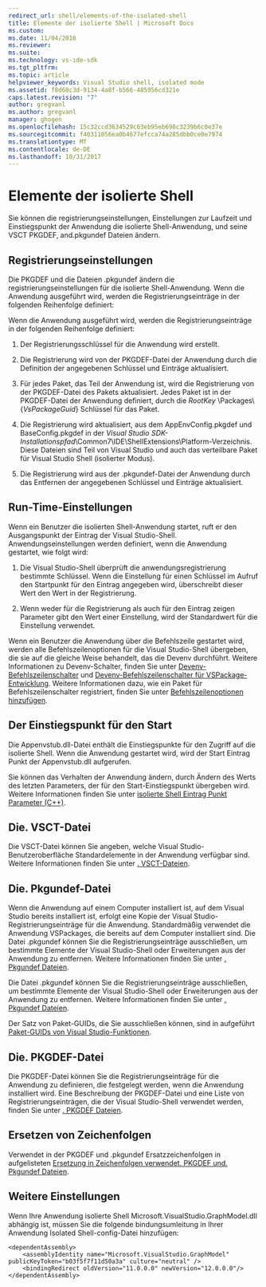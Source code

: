 ```yaml
---
redirect_url: shell/elements-of-the-isolated-shell
title: Elemente der isolierte Shell | Microsoft Docs
ms.custom: 
ms.date: 11/04/2016
ms.reviewer: 
ms.suite: 
ms.technology: vs-ide-sdk
ms.tgt_pltfrm: 
ms.topic: article
helpviewer_keywords: Visual Studio shell, isolated mode
ms.assetid: f8d68c3d-9134-4a8f-b566-485956cd321e
caps.latest.revision: "7"
author: gregvanl
ms.author: gregvanl
manager: ghogen
ms.openlocfilehash: 15c32ccd3634529c63eb95eb698c3239b6c0e37e
ms.sourcegitcommit: f40311056ea0b4677efcca74a285dbb0ce0e7974
ms.translationtype: MT
ms.contentlocale: de-DE
ms.lasthandoff: 10/31/2017
---
```

# <a name="elements-of-the-isolated-shell"></a>Elemente der isolierte Shell
Sie können die registrierungseinstellungen, Einstellungen zur Laufzeit und Einstiegspunkt der Anwendung die isolierte Shell-Anwendung, und seine VSCT PKGDEF, and.pkgundef Dateien ändern.  
  
## <a name="registry-settings"></a>Registrierungseinstellungen  
 Die PKGDEF und die Dateien .pkgundef ändern die registrierungseinstellungen für die isolierte Shell-Anwendung. Wenn die Anwendung ausgeführt wird, werden die Registrierungseinträge in der folgenden Reihenfolge definiert:  
  
 Wenn die Anwendung ausgeführt wird, werden die Registrierungseinträge in der folgenden Reihenfolge definiert:  
  
1.  Der Registrierungsschlüssel für die Anwendung wird erstellt.  
  
2.  Die Registrierung wird von der PKGDEF-Datei der Anwendung durch die Definition der angegebenen Schlüssel und Einträge aktualisiert.  
  
3.  Für jedes Paket, das Teil der Anwendung ist, wird die Registrierung von der PKGDEF-Datei des Pakets aktualisiert. Jedes Paket ist in der PKGDEF-Datei der Anwendung definiert, durch die $RootKey$ \Packages\\{*VsPackageGuid*} Schlüssel für das Paket.  
  
4.  Die Registrierung wird aktualisiert, aus dem AppEnvConfig.pkgdef und BaseConfig.pkgdef in der *Visual Studio SDK-Installationspfad*\Common7\IDE\ShellExtensions\Platform-Verzeichnis. Diese Dateien sind Teil von Visual Studio und auch das verteilbare Paket für Visual Studio Shell (isolierter Modus).  
  
5.  Die Registrierung wird aus der .pkgundef-Datei der Anwendung durch das Entfernen der angegebenen Schlüssel und Einträge aktualisiert.  
  
## <a name="run-time-settings"></a>Run-Time-Einstellungen  
 Wenn ein Benutzer die isolierten Shell-Anwendung startet, ruft er den Ausgangspunkt der Eintrag der Visual Studio-Shell. Anwendungseinstellungen werden definiert, wenn die Anwendung gestartet, wie folgt wird:  
  
1.  Die Visual Studio-Shell überprüft die anwendungsregistrierung bestimmte Schlüssel. Wenn die Einstellung für einen Schlüssel im Aufruf den Startpunkt für den Eintrag angegeben wird, überschreibt dieser Wert den Wert in der Registrierung.  
  
2.  Wenn weder für die Registrierung als auch für den Eintrag zeigen Parameter gibt den Wert einer Einstellung, wird der Standardwert für die Einstellung verwendet.  
  
 Wenn ein Benutzer die Anwendung über die Befehlszeile gestartet wird, werden alle Befehlszeilenoptionen für die Visual Studio-Shell übergeben, die sie auf die gleiche Weise behandelt, das die Devenv durchführt. Weitere Informationen zu Devenv-Schalter, finden Sie unter [Devenv-Befehlszeilenschalter](../ide/reference/devenv-command-line-switches.md) und [Devenv-Befehlszeilenschalter für VSPackage-Entwicklung](../extensibility/devenv-command-line-switches-for-vspackage-development.md). Weitere Informationen dazu, wie ein Paket für Befehlszeilenschalter registriert, finden Sie unter [Befehlszeilenoptionen hinzufügen](../extensibility/adding-command-line-switches.md).  
  
## <a name="the-start-entry-point"></a>Der Einstiegspunkt für den Start  
 Die Appenvstub.dll-Datei enthält die Einstiegspunkte für den Zugriff auf die isolierte Shell. Wenn die Anwendung gestartet wird, wird der Start Eintrag Punkt der Appenvstub.dll aufgerufen.  
  
 Sie können das Verhalten der Anwendung ändern, durch Ändern des Werts des letzten Parameters, der für den Start-Einstiegspunkt übergeben wird. Weitere Informationen finden Sie unter [isolierte Shell Eintrag Punkt Parameter (C++)](../extensibility/isolated-shell-entry-point-parameters-cpp.md).  
  
## <a name="the-vsct-file"></a>Die. VSCT-Datei  
 Die VSCT-Datei können Sie angeben, welche Visual Studio-Benutzeroberfläche Standardelemente in der Anwendung verfügbar sind. Weitere Informationen finden Sie unter [. VSCT-Dateien](../extensibility/modifying-the-isolated-shell-by-using-the-dot-vsct-file.md).  
  
## <a name="the-pkgundef-file"></a>Die. Pkgundef-Datei  
 Wenn die Anwendung auf einem Computer installiert ist, auf dem Visual Studio bereits installiert ist, erfolgt eine Kopie der Visual Studio-Registrierungseinträge für die Anwendung. Standardmäßig verwendet die Anwendung VSPackages, die bereits auf dem Computer installiert sind. Die Datei .pkgundef können Sie die Registrierungseinträge ausschließen, um bestimmte Elemente der Visual Studio-Shell oder Erweiterungen aus der Anwendung zu entfernen. Weitere Informationen finden Sie unter [. Pkgundef Dateien](../extensibility/modifying-the-isolated-shell-by-using-the-dot-pkgundef-file.md).  
  
 Die Datei .pkgundef können Sie die Registrierungseinträge ausschließen, um bestimmte Elemente der Visual Studio-Shell oder Erweiterungen aus der Anwendung zu entfernen. Weitere Informationen finden Sie unter [. Pkgundef Dateien](../extensibility/modifying-the-isolated-shell-by-using-the-dot-pkgundef-file.md).  
  
 Der Satz von Paket-GUIDs, die Sie ausschließen können, sind in aufgeführt [Paket-GUIDs von Visual Studio-Funktionen](../extensibility/package-guids-of-visual-studio-features.md).  
  
## <a name="the-pkgdef-file"></a>Die. PKGDEF-Datei  
 Die PKGDEF-Datei können Sie die Registrierungseinträge für die Anwendung zu definieren, die festgelegt werden, wenn die Anwendung installiert wird. Eine Beschreibung der PKGDEF-Datei und eine Liste von Registrierungseinträgen, die der Visual Studio-Shell verwendet werden, finden Sie unter [. PKGDEF Dateien](../extensibility/modifying-the-isolated-shell-by-using-the-dot-pkgdef-file.md).  
  
## <a name="substitution-strings"></a>Ersetzen von Zeichenfolgen  
 Verwendet in der PKGDEF und .pkgundef Ersatzzeichenfolgen in aufgelisteten [Ersetzung in Zeichenfolgen verwendet. PKGDEF und. Pkgundef Dateien](../extensibility/substitution-strings-used-in-dot-pkgdef-and-dot-pkgundef-files.md).  
  
## <a name="other-settings"></a>Weitere Einstellungen  
 Wenn Ihre Anwendung isolierte Shell Microsoft.VisualStudio.GraphModel.dll abhängig ist, müssen Sie die folgende bindungsumleitung in Ihrer Anwendung Isolated Shell-config-Datei hinzufügen:  
  
```  
<dependentAssembly>  
    <assemblyIdentity name="Microsoft.VisualStudio.GraphModel" publicKeyToken="b03f5f7f11d50a3a" culture="neutral" />  
    <bindingRedirect oldVersion="11.0.0.0" newVersion="12.0.0.0"/>  
</dependentAssembly>  
  
```